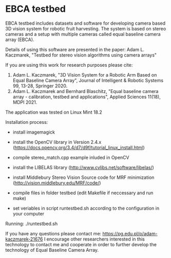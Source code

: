 # EBCA testbed
EBCA testbed includes datasets and software for developing camera based 3D vision system for robotic fruit harvesting. The system is based on stereo cameras and a setup with multiple cameras called equal baseline camera array (EBCA). 

Details of using this software are presented in the paper:
Adam L. Kaczmarek, "Testbed for stereo vision algorithms using camera arrays"

If you are using this work for research purposes please cite:
1. Adam L. Kaczmarek, "3D Vision System for a Robotic Arm Based on Equal Baseline Camera Array", Journal of Intelligent & Robotic Systems 99, 13-28, Springer 2020. 
2. Adam L. Kaczmarek and Bernhard Blaschitz, "Equal baseline camera array - calibration, testbed and applications", Applied Sciences 11(18), MDPI 2021.

The application was tested on Linux Mint 18.2

Installation process:
- install imagemagick
- install the OpenCV library in Version 2.4.x (https://docs.opencv.org/3.4/d7/d9f/tutorial_linux_install.html)
- compile stereo_match.cpp example inluded in OpenCV
- install the LIBELAS library (http://www.cvlibs.net/software/libelas/)
- install Middlebury Stereo Vision Source code for MRF minimization (http://vision.middlebury.edu/MRF/code/)

- compile files in folder testbed (edit Makefile if neccessary and run make)
- set veriables in script runtestbed.sh according to the configuration in your computer


Running:
./runtestbed.sh

If you have any questions please contact me: https://pg.edu.pl/p/adam-kaczmarek-21676
I encourage other researchers interested in this technology to contact me and cooperate in order to further develop the technology of Equal Baseline Camera Array.
